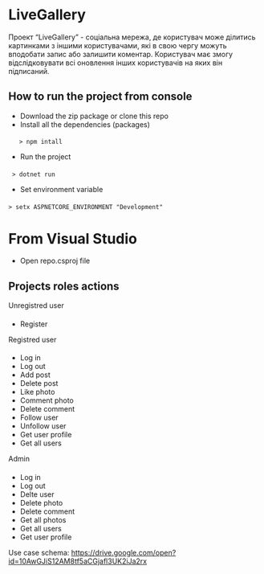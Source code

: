 

 LiveGallery
===================
Проект “LiveGallery” - соціальна мережа, де користувач може ділитись картинками з іншими користувачами, 
які в свою чергу можуть вподобати запис або залишити коментар. 
Користувач має змогу відслідковувати всі оновлення інших користувачів на яких він підписаний.

## How to run the project from console
 - Download the zip package or clone this repo
 - Install all the dependencies (packages)

####
       > npm intall

  - Run the project

####    
     > dotnet run

 - Set environment variable
####
    > setx ASPNETCORE_ENVIRONMENT "Development"
 From Visual Studio
 ===================
 - Open repo.csproj file 


## Projects roles actions

Unregistred user
####
 - Register
 
  Registred user
####
 - Log in
 - Log out
 - Add post
 - Delete post
 - Like photo
 - Comment photo
 - Delete comment
 - Follow user
 - Unfollow user
 - Get user profile
 - Get all users
 
  Admin
####
 - Log in
 - Log out
 - Delte user
 - Delete photo
 - Delete comment
 - Get all photos
 - Get all users
 - Get user profile
 
 Use case schema: https://drive.google.com/open?id=10AwGJiS12AM8tf5aCGjafl3UK2iJa2rx
 
